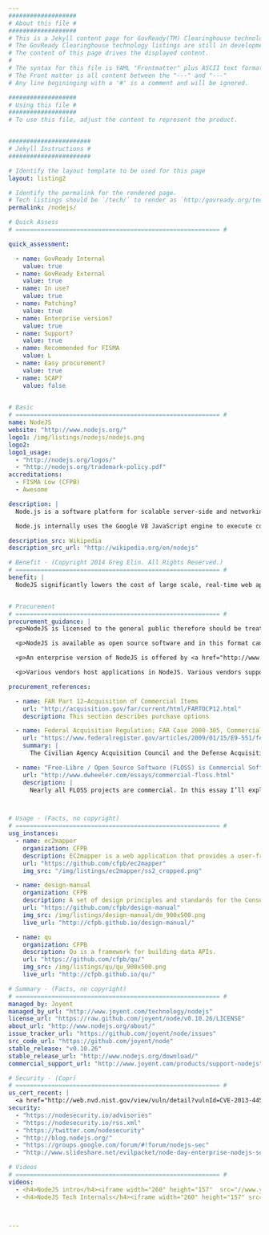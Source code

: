 ```yaml
---
###################
# About this file #
###################
# This is a Jekyll content page for GovReady(TM) Clearinghouse technology listing.
# The GovReady Clearinghouse technology listings are still in development and may change.
# The content of this page drives the displayed content.
#
# The syntax for this file is YAML "Frontmatter" plus ASCII text formatted in markdown.
# The Front matter is all content between the "---" and "---"
# Any line begininging with a '#' is a comment and will be ignored.

###################
# Using this file #
###################
# To use this file, adjust the content to represent the product.


#######################
# Jekyll Instructions #
#######################

# Identify the layout template to be used for this page
layout: listing2

# Identify the permalink for the rendered page.
# Tech listings should be `/tech/` to render as `http:/govready.org/tech/`
permalink: /nodejs/

# Quick Assess
# ========================================================= #

quick_assessment: 

  - name: GovReady Internal
    value: true
  - name: GovReady External
    value: true
  - name: In use?
    value: true
  - name: Patching?
    value: true
  - name: Enterprise version?
    value: true
  - name: Support?
    value: true
  - name: Recommended for FISMA
    value: L
  - name: Easy procurement?
    value: true
  - name: SCAP?
    value: false
      

# Basic
# ========================================================= #
name: NodeJS
website: "http://www.nodejs.org/"
logo1: /img/listings/nodejs/nodejs.png
logo2:
logo1_usage:
  - "http://nodejs.org/logos/"
  - "http://nodejs.org/trademark-policy.pdf"
accreditations:
  - FISMA Low (CFPB)
  - Awesome

description: |
  Node.js is a software platform for scalable server-side and networking applications. Node.js applications are written in JavaScript, and can be run within the Node.js runtime on Windows, Mac OS X and Linux with no changes.

  Node.js internally uses the Google V8 JavaScript engine to execute code, and a large percentage of the basic modules are written in JavaScript. Node.js contains a built-in HTTP server library, making it possible to run a web server without Apache or Lighttpd.

description_src: Wikipedia
description_src_url: "http://wikipedia.org/en/nodejs"

# Benefit - (Copyright 2014 Greg Elin. All Rights Reserved.)
# ========================================================= #
benefit: |
  NodeJS significantly lowers the cost of large scale, real-time web apps with lots of interactions back and forth between the user and the server or between the users. NodeJS is also useful when user interactions trigger different types of events on the server that take varying amounts of time to complete. 


# Procurement
# ========================================================= #
procurement_guidance: |
  <p>NodeJS is licensed to the general public therefore should be treated as commercial computer software (e.g., COTS) as per <a href="http://acquisition.gov/far/current/html/Subpart%202_1.html#wp1145508">FAR Supbart 2.101</a>.</p> 

  <p>NodeJS is available as open source software and in this format can be acquired and used at no contract directly by agency staff and contractors according to the agency's policy on open source software. Staff and contractors at government agencies that do not have formal open source software policy are authorized to use open source according to the FAR.</p>

  <p>An enterprise version of NodeJS is offered by <a href="http://www.joyent.com/technology/nodejs">Joyent</a>. As of this writing, only Joyent offering an enterprise version of NodeJS and therefore is eligible for sole source acquisition.</p> 

  <p>Various vendors host applications in NodeJS. Various vendors support NodeJS and NodeJS applications.</p>

procurement_references: 

  - name: FAR Part 12—Acquisition of Commercial Items
    url: "http://acquisition.gov/far/current/html/FARTOCP12.html"
    description: This section describes purchase options

  - name: Federal Acquisition Regulation; FAR Case 2000-305, Commercially Available Off-the-Shelf (COTS) Items
    url: "https://www.federalregister.gov/articles/2009/01/15/E9-551/federal-acquisition-regulation-far-case-2000-305-commercially-available-off-the-shelf-cots-items"
    summary: |
      The Civilian Agency Acquisition Council and the Defense Acquisition Regulations Council (Councils) have agreed on a final rule amending the Federal Acquisition Regulation (FAR) to implement Section 4203 of the Clinger-Cohen Act of 1996 (41 U.S.C. 431) (the Act) with respect to the inapplicability of certain laws to contracts and subcontracts for the acquisition of commercially available off-the-shelf (COTS) items.

  - name: "Free-Libre / Open Source Software (FLOSS) is Commercial Software"
    url: "http://www.dwheeler.com/essays/commercial-floss.html"
    description: | 
      Nearly all FLOSS projects are commercial. In this essay I’ll explain why it so important to understand that FLOSS software is almost always commercial, and then give examples of each of those four points (listed above) to justify the claim that FLOSS is commercial. 



# Usage - (Facts, no copyright)
# ========================================================= #
usg_instances:
  - name: ec2mapper
    organization: CFPB
    description: EC2mapper is a web application that provides a user-friendly interface to view Amazon AWS network configurations.
    url: "https://github.com/cfpb/ec2mapper"
    img_src: "/img/listings/ec2mapper/ss2_cropped.png"

  - name: design-manual
    organization: CFPB
    description: A set of design principles and standards for the Consumer Financial Protection Bureau. 
    url: "https://github.com/cfpb/design-manual"
    img_src: /img/listings/design-manual/dm_900x500.png
    live_url: "http://cfpb.github.io/design-manual/"

  - name: qu
    organization: CFPB
    description: Qu is a framework for building data APIs. 
    url: "https://github.com/cfpb/qu/"
    img_src: /img/listings/qu/qu_900x500.png
    live_url: "http://cfpb.github.io/qu/"

# Summary - (Facts, no copyright)
# ========================================================= #
managed_by: Joyent
managed_by_url: "http://www.joyent.com/technology/nodejs"
license_url: "https://raw.github.com/joyent/node/v0.10.26/LICENSE"
about_url: "http://www.nodejs.org/about/"
issue_tracker_url: "https://github.com/joyent/node/issues"
src_code_url: "https://github.com/joyent/node"
stable_release: "v0.10.26"
stable_release_url: "http://www.nodejs.org/download/"
commercial_support_url: "http://www.joyent.com/products/support-nodejs"

# Security - (Copr)
# ========================================================= #
us_cert_recent: |
  <a href="http://web.nvd.nist.gov/view/vuln/detail?vulnId=CVE-2013-4450">10/21/2013 - CVE-2013-4450</a> <span class="text-warning">Medium severity</span> The HTTP server in Node.js 0.10.x before 0.10.21 and 0.8.x before 0.8.26 allows remote attackers to cause a denial of service (memory and CPU consumption) by sending a large number of pipelined requests without reading the response.
security:
  - "https://nodesecurity.io/advisories"
  - "https://nodesecurity.io/rss.xml"
  - "https://twitter.com/nodesecurity"
  - "http://blog.nodejs.org/"
  - "https://groups.google.com/forum/#!forum/nodejs-sec"
  - "http://www.slideshare.net/evilpacket/node-day-enterprise-nodejs-security"

# Videos
# ========================================================= #
videos:
  - <h4>NodeJS intro</h4><iframe width="260" height="157"  src="//www.youtube.com/embed/GJmFG4ffJZU" frameborder="0" allowfullscreen></iframe>
  - <h4>NodeJS Tech Internals</h4><iframe width="260" height="157" src="http://www.youtube.com/embed/L0pjVcIsU6A" frameborder="0" allowfullscreen></iframe>
  


---
```


